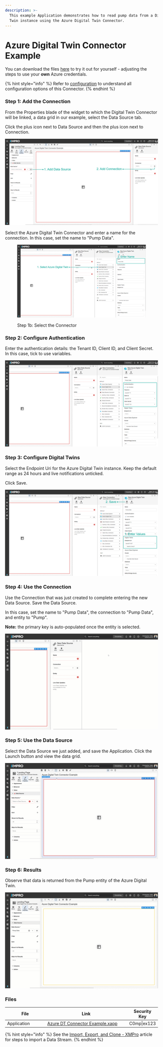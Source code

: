 ```yaml
---
description: >-
  This example Application demonstrates how to read pump data from a Digital
  Twin instance using the Azure Digital Twin Connector.
---
```


# Azure Digital Twin Connector Example

You can download the files [here](azure-digital-twin-connector-example.md#files) to try it out for yourself - adjusting the steps to use your **own** Azure credentials.&#x20;

{% hint style="info" %}
Refer to [configuration](azure-digital-twin-connector-configuration.md) to understand all configuration options of this Connector.
{% endhint %}

### Step 1: Add the Connection

From the Properties blade of the widget to which the Digital Twin Connector will be linked, a data grid in our example, select the Data Source tab.&#x20;

Click the plus icon next to Data Source and then the plus icon next to Connection.

![Step 1a: Add the Connection](<../../../../../.gitbook/assets/ADT Connector Step 1.png>)

Select the Azure Digital Twin Connector and enter a name for the connection. In this case, set the name to "Pump Data".

<figure><img src="../../../../../.gitbook/assets/ADT Connector Step 1b.png" alt=""><figcaption><p>Step 1b: Select the Connector</p></figcaption></figure>

### Step 2: Configure Authentication

Enter the authentication details: the Tenant ID, Client ID, and Client Secret. In this case, tick to use variables.

![Step 2: Configure Authentication](<../../../../../.gitbook/assets/ADT Connector Step 2.png>)

### Step 3: Configure Digital Twins

Select the Endpoint Uri for the Azure Digital Twin instance. Keep the default range as 24 hours and live notifications unticked.

Click Save.

![Step 3: Configure Digital Twins](<../../../../../.gitbook/assets/ADT Connector Step 3.png>)

### Step 4: Use the Connection

Use the Connection that was just created to complete entering the new Data Source. Save the Data Source.

In this case, set the name to "Pump Data", the connection to "Pump Data", and entity to "Pump".

**Note:** the primary key is auto-populated once the entity is selected.

![Step 4: Use the Connection](<../../../../../.gitbook/assets/ADT Connector Step 4.gif>)

### Step 5: Use the Data Source

Select the Data Source we just added, and save the Application. Click the Launch button and view the data grid.

![Step 5: Use the Data Source](<../../../../../.gitbook/assets/ADT Connector Step 5.gif>)

### Step 6: Results

Observe that data is returned from the Pump entity of the Azure Digital Twin.

![Step 6: Results](<../../../../../.gitbook/assets/ADT Connector Step 6.gif>)

### Files

<table><thead><tr><th width="150">File</th><th width="373.9375" data-type="files">Link</th><th>Security Key</th></tr></thead><tbody><tr><td>Application</td><td><a href="../../../../../.gitbook/assets/Azure DT Connector Example.xapp">Azure DT Connector Example.xapp</a></td><td>C0mp|ex123</td></tr></tbody></table>

{% hint style="info" %}
See the [Import, Export, and Clone - XMPro](https://documentation.xmpro.com/how-tos/import-export-and-clone#importing) article for steps to import a Data Stream.
{% endhint %}
